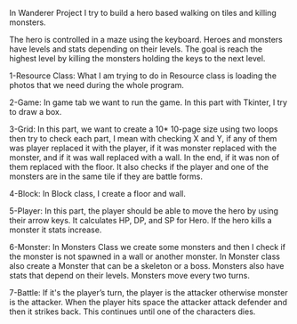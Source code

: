 
In Wanderer Project I try to build a hero based walking on tiles and killing monsters.

The hero is controlled in a maze using the keyboard. Heroes and monsters have levels and stats depending on their levels. The goal is reach the highest level by killing the monsters holding the keys to the next level.

1-Resource Class: What I am trying to do in Resource class is loading the photos that we need during the whole program.

2-Game: In game tab we want to run the game. In this part with Tkinter, I try to draw a box.

3-Grid: In this part, we want to create a 10* 10-page size using two loops then try to check each part, I mean with checking X and Y, if any of them was player replaced it with the player, if it was monster replaced with the monster, and if it was wall replaced with a wall. In the end, if it was non of them replaced with the floor. It also checks if the player and one of the monsters are in the same tile if they are battle forms.

4-Block: In Block class, I create a floor and wall.

5-Player: In this part, the player should be able to move the hero by using their arrow keys. It calculates HP, DP, and SP for Hero. If the hero kills a monster it stats increase.

6-Monster: In Monsters Class we create some monsters and then I check if the monster is not spawned in a wall or another monster. In Monster class also create a Monster that can be a skeleton or a boss. Monsters also have stats that depend on their levels. Monsters move every two turns.

7-Battle: If it's the player’s turn, the player is the attacker otherwise monster is the attacker. When the player hits space the attacker attack defender and then it strikes back. This continues until one of the characters dies.

